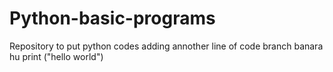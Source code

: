 # Python-basic-programs
Repository to put python codes
adding annother line of code
branch banara hu
print ("hello world")
